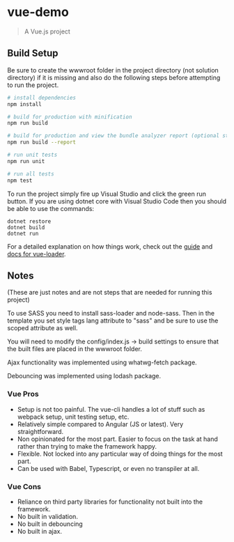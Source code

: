 # vue-demo

> A Vue.js project

## Build Setup

Be sure to create the wwwroot folder in the project directory (not solution directory) if it is missing and also do the following steps before attempting to run the project.

``` bash
# install dependencies
npm install

# build for production with minification
npm run build

# build for production and view the bundle analyzer report (optional step)
npm run build --report

# run unit tests
npm run unit

# run all tests
npm test
```

To run the project simply fire up Visual Studio and click the green run button. If you are using dotnet core with Visual Studio Code then you should be able to use
the commands:
```
dotnet restore
dotnet build
dotnet run
```

For a detailed explanation on how things work, check out the [guide](http://vuejs-templates.github.io/webpack/) and [docs for vue-loader](http://vuejs.github.io/vue-loader).

## Notes
(These are just notes and are not steps that are needed for running this project)

To use SASS you need to install sass-loader and node-sass. Then in the template
you set style tags lang attribute to "sass" and be sure to use the scoped
attribute as well.

You will need to modify the config/index.js -> build settings to ensure that the built
files are placed in the wwwroot folder.

Ajax functionality was implemented using whatwg-fetch package.

Debouncing was implemented using lodash package.

### Vue Pros
- Setup is not too painful. The vue-cli handles a lot of stuff such as webpack setup, unit testing setup, etc.
- Relatively simple compared to Angular (JS or latest). Very straightforward.
- Non opinionated for the most part. Easier to focus on the task at hand rather than trying to make the framework happy.
- Flexible. Not locked into any particular way of doing things for the most part.
- Can be used with Babel, Typescript, or even no transpiler at all.

### Vue Cons
- Reliance on third party libraries for functionality not built into the framework.
- No built in validation.
- No built in debouncing
- No built in ajax.
